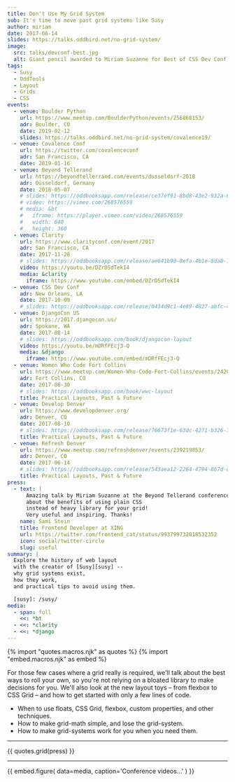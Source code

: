 ```yaml
---
title: Don't Use My Grid System
sub: It's time to move past grid systems like Susy
author: miriam
date: 2017-06-14
slides: https://talks.oddbird.net/no-grid-system/
image:
  src: talks/devconf-best.jpg
  alt: Giant pencil awarded to Miriam Suzanne for Best of CSS Dev Conf 2017
tags:
  - Susy
  - OddTools
  - Layout
  - Grids
  - CSS
events:
  - venue: Boulder Python
    url: https://www.meetup.com/BoulderPython/events/256868153/
    adr: Boulder, CO
    date: 2019-02-12
    slides: https://talks.oddbird.net/no-grid-system/covalence19/
  - venue: Covalence Conf
    url: https://twitter.com/covalenceconf
    adr: San Francisco, CA
    date: 2019-01-16
  - venue: Beyond Tellerand
    url: https://beyondtellerrand.com/events/dusseldorf-2018
    adr: Düsseldorf, Germany
    date: 2018-05-07
    # slides: https://oddbooksapp.com/release/ce37ef91-8bd8-43e2-932a-66931b4b25ce
    # video: https://vimeo.com/268576559
    # media: &bt
    #   iframe: https://player.vimeo.com/video/268576559
    #   width: 640
    #   height: 360
  - venue: Clarity
    url: https://www.clarityconf.com/event/2017
    adr: San Francisco, CA
    date: 2017-11-28
    # slides: https://oddbooksapp.com/release/ae641b90-8efa-4b1e-8da8-16940edf420d
    video: https://youtu.be/DZrDSdTekI4
    media: &clarity
      iframe: https://www.youtube.com/embed/DZrDSdTekI4
  - venue: CSS Dev Conf
    adr: New Orleans, LA
    date: 2017-10-09
    # slides: https://oddbooksapp.com/release/0434d9c1-4e89-4827-abfc-4d3942fa305d
  - venue: DjangoCon US
    url: https://2017.djangocon.us/
    adr: Spokane, WA
    date: 2017-08-14
    # slides: https://oddbooksapp.com/book/djangocon-layout
    video: https://youtu.be/mDRfFEcj3-Q
    media: &django
      iframe: https://www.youtube.com/embed/mDRfFEcj3-Q
  - venue: Women Who Code Fort Collins
    url: https://www.meetup.com/Women-Who-Code-Fort-Collins/events/242033627/
    adr: Fort Collins, CO
    date: 2017-08-30
    # slides: https://oddbooksapp.com/book/wwc-layout
    title: Practical Layouts, Past & Future
  - venue: Develop Denver
    url: https://www.developdenver.org/
    adr: Denver, CO
    date: 2017-08-10
    # slides: https://oddbooksapp.com/release/76673f1e-63dc-4271-b326-76047288a10d
    title: Practical Layouts, Past & Future
  - venue: Refresh Denver
    url: https://www.meetup.com/refreshdenver/events/239219853/
    adr: Denver, CO
    date: 2017-06-14
    # slides: https://oddbooksapp.com/release/543aea12-2264-4794-867d-d01fbf3a79c9
    title: Practical Layouts, Past & Future
press:
  - text: |
      Amazing talk by Miriam Suzanne at the Beyond Tellerand conference
      about the benefits of using plain CSS
      instead of heavy library for your grid!
      Very useful and inspiring. Thanks!
    name: Sami Stein
    title: Frontend Developer at XING
    url: https://twitter.com/frontend_cat/status/993799732018532352
    icon: social/twitter-circle
    slug: useful
summary: |
  Explore the history of web layout
  with the creator of [Susy][susy] --
  why grid systems exist,
  how they work,
  and practical tips to avoid using them.

  [susy]: /susy/
media:
  - span: full
    <<: *bt
  - <<: *clarity
  - <<: *django
---
```


{% import "quotes.macros.njk" as quotes %}
{% import "embed.macros.njk" as embed %}

For those few cases where a grid really is required,
we'll talk about the best ways to roll your own,
so you're not relying on a bloated library to make decisions for you.
We'll also look at the new layout toys –
from flexbox to CSS Grid –
and how to get started with only a few lines of code.

- When to use floats, CSS Grid, flexbox, custom properties, and other techniques.
- How to make grid-math simple, and lose the grid-system.
- How to make grid-systems work for you when you need them.

------

{{ quotes.grid(press) }}

------

{{ embed.figure(
  data=media,
  caption='Conference videos...'
) }}
